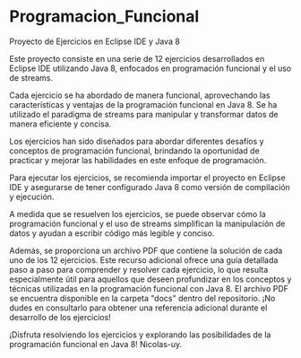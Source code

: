 # Programacion_Funcional

Proyecto de Ejercicios en Eclipse IDE y Java 8

Este proyecto consiste en una serie de 12 ejercicios desarrollados en Eclipse IDE utilizando Java 8, enfocados en programación funcional y el uso de streams.

Cada ejercicio se ha abordado de manera funcional, aprovechando las características y ventajas de la programación funcional en Java 8. Se ha utilizado el paradigma de streams para manipular y transformar datos de manera eficiente y concisa.

Los ejercicios han sido diseñados para abordar diferentes desafíos y conceptos de programación funcional, brindando la oportunidad de practicar y mejorar las habilidades en este enfoque de programación.

Para ejecutar los ejercicios, se recomienda importar el proyecto en Eclipse IDE y asegurarse de tener configurado Java 8 como versión de compilación y ejecución.

A medida que se resuelven los ejercicios, se puede observar cómo la programación funcional y el uso de streams simplifican la manipulación de datos y ayudan a escribir código más legible y conciso.

Además, se proporciona un archivo PDF que contiene la solución de cada uno de los 12 ejercicios. Este recurso adicional ofrece una guía detallada paso a paso para comprender y resolver cada ejercicio, lo que resulta especialmente útil para aquellos que deseen profundizar en los conceptos y técnicas utilizadas en la programación funcional con Java 8. El archivo PDF se encuentra disponible en la carpeta "docs" dentro del repositorio. ¡No dudes en consultarlo para obtener una referencia adicional durante el desarrollo de los ejercicios!

¡Disfruta resolviendo los ejercicios y explorando las posibilidades de la programación funcional en Java 8!
Nicolas-uy.
